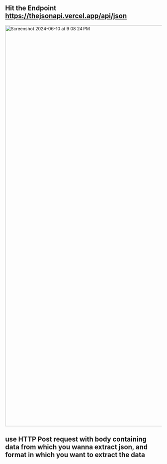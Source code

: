 ## Hit the Endpoint https://thejsonapi.vercel.app/api/json

<img width="1287" alt="Screenshot 2024-06-10 at 9 08 24 PM" src="https://github.com/abhishekgusain07/thejsonapi/assets/71115484/aa60740e-822c-4eaf-8846-a8e96f7ffb17">


## use HTTP Post request with body containing data from which you wanna extract json, and format in which you want to extract the data 
